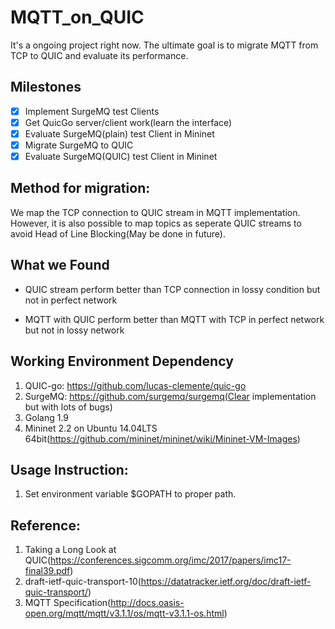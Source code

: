 # MQTT_on_QUIC
It's a ongoing project right now.
The ultimate goal is to migrate MQTT from TCP to QUIC and evaluate its performance.

## Milestones
- [x] Implement SurgeMQ test Clients
- [x] Get QuicGo server/client work(learn the interface)
- [x] Evaluate SurgeMQ(plain) test Client in Mininet
- [x] Migrate SurgeMQ to QUIC
- [x] Evaluate SurgeMQ(QUIC) test Client in Mininet

## Method for migration:
We map the TCP connection to QUIC stream in MQTT implementation. However, it is also possible to map topics as seperate QUIC streams to avoid Head of Line Blocking(May be done in future).

## What we Found
- QUIC stream perform better than TCP connection in lossy condition but not in perfect network

- MQTT with QUIC perform better than MQTT with TCP in perfect network but not in lossy network

## Working Environment Dependency
1. QUIC-go: https://github.com/lucas-clemente/quic-go
2. SurgeMQ: https://github.com/surgemq/surgemq(Clear implementation but with lots of bugs)
3. Golang 1.9
4. Mininet 2.2 on Ubuntu 14.04LTS 64bit(https://github.com/mininet/mininet/wiki/Mininet-VM-Images)

## Usage Instruction:
1. Set environment variable $GOPATH to proper path.

## Reference:
1. Taking a Long Look at QUIC(https://conferences.sigcomm.org/imc/2017/papers/imc17-final39.pdf)
2. draft-ietf-quic-transport-10(https://datatracker.ietf.org/doc/draft-ietf-quic-transport/)
3. MQTT Specification(http://docs.oasis-open.org/mqtt/mqtt/v3.1.1/os/mqtt-v3.1.1-os.html)

